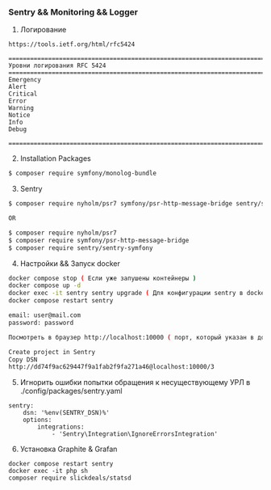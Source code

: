 ###  Sentry && Monitoring && Logger


1. Логирование
```
https://tools.ietf.org/html/rfc5424

=========================================================================
Уровни логирования RFC 5424
=========================================================================
Emergency
Alert
Critical
Error
Warning
Notice
Info
Debug

=========================================================================
```


2. Installation Packages
```bash
$ composer require symfony/monolog-bundle
```


3. Sentry 
```bash
$ composer require nyholm/psr7 symfony/psr-http-message-bridge sentry/sentry-symfony

OR 

$ composer require nyholm/psr7
$ composer require symfony/psr-http-message-bridge
$ composer require sentry/sentry-symfony
```


4. Настройки && Запуск docker
```bash 
docker compose stop ( Если уже запушены контейнеры )
docker compose up -d
docker exec -it sentry sentry upgrade ( Для конфигурации sentry в docker )
docker compose restart sentry

email: user@mail.com
password: password

Посмотреть в браузер http://localhost:10000 ( порт, который указан в докере )

Create project in Sentry
Copy DSN
http://dd74f9ac629447f9a1fab2f9fa271a46@localhost:10000/3

```


5. Игнорить ошибки попытки обращения к несуществующему УРЛ в ./config/packages/sentry.yaml
```
sentry:
    dsn: '%env(SENTRY_DSN)%'
    options:
        integrations:
            - 'Sentry\Integration\IgnoreErrorsIntegration'
```


6. Установка Graphite & Grafan 
```
docker compose restart sentry
docker exec -it php sh
composer require slickdeals/statsd
```